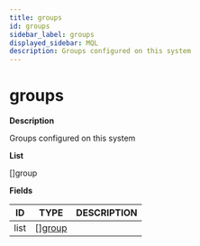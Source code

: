 ```yaml
---
title: groups
id: groups
sidebar_label: groups
displayed_sidebar: MQL
description: Groups configured on this system
---
```


# groups

**Description**

Groups configured on this system

**List**

[]group

**Fields**

| ID   | TYPE                        | DESCRIPTION |
| ---- | --------------------------- | ----------- |
| list | &#91;&#93;[group](group.md) |             |
